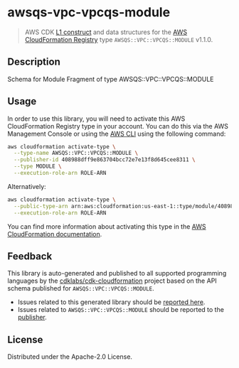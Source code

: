 # awsqs-vpc-vpcqs-module

> AWS CDK [L1 construct] and data structures for the [AWS CloudFormation Registry] type `AWSQS::VPC::VPCQS::MODULE` v1.1.0.

[L1 construct]: https://docs.aws.amazon.com/cdk/latest/guide/constructs.html
[AWS CloudFormation Registry]: https://docs.aws.amazon.com/AWSCloudFormation/latest/UserGuide/registry.html

## Description

Schema for Module Fragment of type AWSQS::VPC::VPCQS::MODULE

## Usage

In order to use this library, you will need to activate this AWS CloudFormation Registry type in your account. You can do this via the AWS Management Console or using the [AWS CLI](https://aws.amazon.com/cli/) using the following command:

```sh
aws cloudformation activate-type \
  --type-name AWSQS::VPC::VPCQS::MODULE \
  --publisher-id 408988dff9e863704bcc72e7e13f8d645cee8311 \
  --type MODULE \
  --execution-role-arn ROLE-ARN
```

Alternatively:

```sh
aws cloudformation activate-type \
  --public-type-arn arn:aws:cloudformation:us-east-1::type/module/408988dff9e863704bcc72e7e13f8d645cee8311/AWSQS-VPC-VPCQS-MODULE \
  --execution-role-arn ROLE-ARN
```

You can find more information about activating this type in the [AWS CloudFormation documentation](https://docs.aws.amazon.com/AWSCloudFormation/latest/UserGuide/registry-public.html).

## Feedback

This library is auto-generated and published to all supported programming languages by the [cdklabs/cdk-cloudformation] project based on the API schema published for `AWSQS::VPC::VPCQS::MODULE`.

* Issues related to this generated library should be [reported here](https://github.com/cdklabs/cdk-cloudformation/issues/new?title=Issue+with+%40cdk-cloudformation%2Fawsqs-vpc-vpcqs-module+v1.1.0).
* Issues related to `AWSQS::VPC::VPCQS::MODULE` should be reported to the [publisher](undefined).

[cdklabs/cdk-cloudformation]: https://github.com/cdklabs/cdk-cloudformation

## License

Distributed under the Apache-2.0 License.

